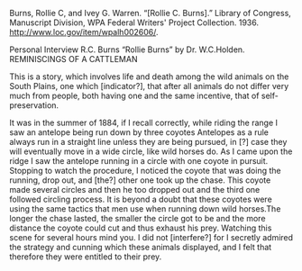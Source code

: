 Burns, Rollie C, and Ivey G. Warren.  “[Rollie C. Burns].” Library of Congress, Manuscript Division, WPA Federal Writers' Project Collection. 1936. http://www.loc.gov/item/wpalh002606/.

Personal Interview R.C. Burns “Rollie Burns” by Dr. W.C.Holden. REMINISCINGS OF A CATTLEMAN

This is a story, which involves life and death among the wild animals on the South Plains, one which [indicator?], that after all animals do not differ very much from people, both having one and the same incentive, that of self-preservation.

It was in the summer of 1884, if I recall correctly, while riding the range I saw an antelope being run down by three coyotes
Antelopes as a rule always run in a straight line unless they are being pursued, in [?] case they will eventually move in a wide circle, like wild horses do. As I came upon the ridge I saw the antelope running in a circle with one coyote in pursuit.  Stopping to watch the procedure, I noticed the coyote that was doing the running, drop out, and [the?] other one took up the chase.  This coyote made several circles and then he too dropped out and the third one followed circling process.  It is beyond a doubt that these coyotes were using the same tactics that men use when running down wild horses.The longer the chase lasted, the  smaller the circle got to be and the more distance the coyote could cut and thus exhaust his prey.  Watching this scene for several hours mind you. I did not [interfere?] for I secretly admired the strategy and cunning which these animals displayed, and I felt that therefore they were entitled to their prey.
